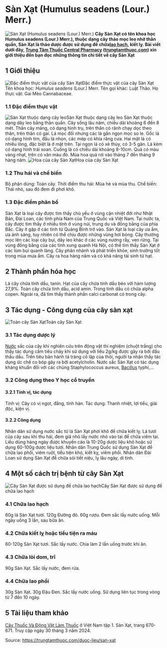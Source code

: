 # Sàn Xạt (Humulus seadens (Lour.) Merr.)

![Sàn Xạt \(Humulus seadens \(Lour.\) Merr.\)](https://trungtamthuoc.com/images/others/cay-san-xat-0534.jpg)
**Cây Sàn Xạt có tên khoa học Humulus seadens (Lour.) Merr.), thuộc dạng cây thảo mọc leo nhờ thân quấn, Sàn Xạt là thảo dược được sử dụng để chữa[lao hạch](https://trungtamthuoc.com/bai-viet/lao-hach-bach-huyet-ngoai-vi "lao hạch"), kiết lỵ. Bài viết dưới đây, [Trung Tâm Thuốc Central Pharmacy](https://trungtamthuoc.com/ "Trung Tâm Thuốc Central Pharmacy") ([trungtamthuoc.com](https://trungtamthuoc.com/ "trungtamthuoc.com")) xin giới thiệu đến bạn đọc những thông tin chi tiết về cây Sàn Xạt**
##  1 Giới thiệu
![Đặc điểm thực vật của cây Sàn Xạt](https://trungtamthuoc.com/images/item/cay-san-xat-0.jpg)Đặc điểm thực vật của cây Sàn Xạt
Tên khoa học: _Humulus seadens_ (Lour.) Merr.
Tên gọi khác: Luật Thảo.
Họ thực vật: Gai Mèo Cannabaceae.
### 1.1 Đặc điểm thực vật
![Sàn Xạt thuộc dạng cây leo](https://trungtamthuoc.com/images/item/cay-san-xat-1.jpg)Sàn Xạt thuộc dạng cây leo
Sàn Xạt thuộc dạng dây leo bằng thân quấn. Cây sống lâu năm, chiều dài khoảng 6 đến 8 mét.
Thân cây mảng, có dạng hình trụ, trên thân có rãnh chạy dọc theo thân, trên thân có gai.
Lá mọc đối nhưng các lá gần ngọn mọc so le. Gốc lá có dạng hình tim, đầu lá nhọn, các mép có khía răng cưa. Hai mặt lá có nhiều lông, đặc biệt là ở mặt trên.
Tại ngọn lá có xẻ thùy, có 3-5 gân.
Lá kèm có dạng hình trái xoan.
Cuống lá có chiều dài khoảng 8-10cm.
Quả có màu vàng nhạt, trên có vân màu đỏ.
Mùa hoa quả rơi vào tháng 7 đến tháng 9 hàng năm.
![Hoa của cây Sàn Xạt](https://trungtamthuoc.com/images/item/cay-san-xat-2.jpg)Hoa của cây Sàn Xạt
### 1.2 Thu hái và chế biến
Bộ phận dùng: Toàn cây.
Thời điểm thu hái: Mùa hè và mùa thu.
Chế biến: Thái nhỏ, sau đó đem đi phơi khô.
### 1.3 Đặc điểm phân bố
Sàn Xạt là loại cây được tìm thấy chủ yếu ở vùng cận nhiệt đới như Nhật Bản, Đài Loan, các tỉnh phía Nam của Trung Quốc và Việt Nam.
Tại nước ta, cây được tìm thấy ở nhiều tỉnh ở vùng núi, trung du và đồng bằng của phía Bắc.
Cây ít gặp ở các tỉnh từ Quảng Bình trở vào.
Sàn Xạt là loại cây ưa ẩm, ưa ánh sáng, tuy nhiên có thể chịu được những vùng hơi bóng. Cây thường mọc lên các loại cây bụi, dây leo khác ở các vùng nương rẫy, ven rừng.
Tại vùng đồng bằng của các tỉnh xung quanh Hà Nội, có thể tìm thấy Sàn Xạt ở các lùm bụi quanh làng.
Cây phân nhánh và phát triển khỏe, sinh trưởng tốt trong mùa mưa ẩm.
Cây ra hoa hàng năm và có khả năng tái sinh từ hạt.
##  2 Thành phần hóa học
Lá cây chứa tinh dầu, tanin.
Hạt của cây chứa tinh dầu béo với hàm lượng 27,9%.
Toàn cây chứa tinh dầu, acid amin. Trong tinh dầu có chứa alpha copen.
Ngoài ra, đã tìm thấy thành phần calci carbonat có trong cây.
##  3 Tác dụng - Công dụng của cây sàn xạt
![Toàn cây Sàn Xạt](https://trungtamthuoc.com/images/item/cay-san-xat-3.jpg)Toàn cây Sàn Xạt
### 3.1 Tác dụng dược lý
[Nước](https://trungtamthuoc.com/hoat-chat/nuoc "Nước") sắc của cây khi nghiên cứu trên động vật thí nghiệm (chuột trắng) cho thấy tác dụng cầm tiêu chảy khi sử dụng với liều 2g/kg được gây ra bởi dầu thầu dầu.
Trên tiêu bản hành tá tràng cô lập của thỏi, người ta nhận thấy tác dụng ức chế co bóp gây ra bởi acetylcholin.
Nước sắc Sàn Xạt có tác dụng kháng khuẩn đối với các chủng Staphylococcus aureus, [Bacillus](https://trungtamthuoc.com/hoat-chat/bacillus "Bacillus") typhi,...
### 3.2 Công dụng theo Y học cổ truyền
#### 3.2.1 Tính vị, tác dụng
Tính vị: Cây có vị ngọt, đắng, tính hàn.
Tác dụng: Thanh nhiệt, lợi tiểu, giải độc, kiện vị.
#### 3.2.2 Công dụng
Nhân dân sử dụng nước sắc từ lá Sàn Xạt phơi khô để chữa kiết lỵ.
Lá tươi của cây sau khi thu hái, đem giã nhỏ lấy nước nhỏ vào tai để chữa viêm tai. Liều dùng hàng ngày được khuyến cáo là 10-20g dược liệu khô hoặc sử dụng 60-100g dược liệu tươi.
Nhân dân Trung Quốc sử dụng Sàn Xạt để chữa lao phổi, viêm ruột, tiểu tiện khó, kiết kỵ, viêm phổi.
Nhân dân Đài Loan sử dụng Sàn Xạt để chữa sỏi tiết niệu, lỵ lâu ngày, di tinh.
##  4 Một số cách trị bệnh từ cây Sàn Xạt
![Cây Sàn Xạt được sử dụng để chữa lao hạch](https://trungtamthuoc.com/images/item/cay-san-xat-4.jpg)Cây Sàn Xạt được sử dụng để chữa lao hạch
### 4.1 Chữa lao hạch
60g lá Sàn Xạt tươi.
120g Đường đỏ.
60g rượu.
Đem sắc lấy nước uống.
Mỗi ngày uống 3 lần, sau bữa ăn.
### 4.2 Chữa kiết lỵ hoặc tiểu tiện ra máu
60-120g Sàn Xạt tươi.
Sắc lấy nước.
Chia làm 2 lần uống trước khi ăn.
### 4.3 Chữa lòi dom, trĩ
90g Sàn Xạt.
Sắc lấy nước, đem rửa.
### 4.4 Chữa lao phổi
30g Sàn Xạt.
30g Đậu Đen.
Sắc lấy nước uống.
Sử dụng liên tục trong vòng từ 7 đến 10 ngày.
##  5 Tài liệu tham khảo
[Cây Thuốc Và Động Vật Làm Thuốc](https://trungtamthuoc.com/bai-viet/doc-online-va-tai-mien-phi-pdf-sach-cay-thuoc-va-dong-vat-lam-thuoc-o-viet-nam "Cây Thuốc Và Động Vật Làm Thuốc") ở Việt Nam tập 1. Sàn Xạt, trang 670-671. Truy cập ngày 30 tháng 3 năm 2024.


Source: https://trungtamthuoc.com/duoc-lieu/san-xat